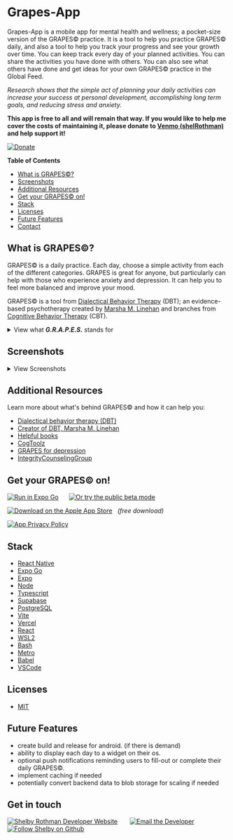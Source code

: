 # Grapes-App

Grapes-App is a mobile app for mental health and wellness; a pocket-size version of the GRAPES© practice. It is a tool to help you practice GRAPES© daily, and also a tool to help you track your progress and see your growth over time. You can keep track every day of your planned activities. You can share the activities you have done with others. You can also see what others have done and get ideas for your own GRAPES© practice in the Global Feed.

*Research shows that the simple act of planning your daily activities can increase your success at personal development, accomplishing long term goals, and reducing stress and anxiety.*

**This app is free to all and will remain that way. If you would like to help me cover the costs of maintaining it, please donate to [Venmo (shelRothman)](https://account.venmo.com/u/shelRothman) and help support it!**

[![Donate](https://img.shields.io/badge/Donate-Venmo-g.svg)](https://account.venmo.com/u/shelRothman)

**Table of Contents**
- [What is GRAPES©?](#what-is-grapes)
- [Screenshots](#screenshots)
- [Additional Resources](#additional-resources)
- [Get your GRAPES© on!](#get-your-grapes-on)
- [Stack](#stack)
- [Licenses](#licenses)
- [Future Features](#future-features)
- [Contact](#get-in-touch)

## What is GRAPES©?
GRAPES© is a daily practice. Each day, choose a simple activity from each of the different categories. GRAPES is great for anyone, but particularly can help with those who experience anxiety and depression. It can help you to feel more balanced and improve your mood. 

GRAPES© is a tool from [Dialectical Behavior Therapy](https://my.clevelandclinic.org/health/treatments/22838-dialectical-behavior-therapy-dbt#:~:text=Dialectical%20behavior%20therapy%20(DBT)%20is,mental%20health%20conditions%20as%20well.) (DBT); an evidence-based psychotherapy created by [Marsha M. Linehan](https://en.wikipedia.org/wiki/Marsha_M._Linehan) and branches from [Cognitive Behavior Therapy](https://www.apa.org/ptsd-guideline/patients-and-families/cognitive-behavioral) (CBT).


<details>
	<summary>View what <strong><i>G.R.A.P.E.S.</i></strong> stands for</summary>
<p><h4>G-> Gentle with self</h4></p>
<p>Be kind to yourself. Think about yourself with pride, acceptance, and 
forgiveness. Examples include taking time to think about all you are thankful for, or saying no to an inconvenient request.</p>
<p><h4>R-> Relaxation</h4></p>
<p>Take time to relax and unwind from stress. Examples include taking a bath, reading a book, or playing with a pet.</p>
<p><h4>A-> Accomplishment</h4></p>
<p>Commit to completing at least one task. Examples include doing the laundry or completing something from your to-do list.</p>
<p><h4>P-> Pleasure</h4></p>
<p>Do something that you enjoy and makes you feel good. Examples include listening to your favorite music or treating yourself to a tasty snack.</p>
<p><h4>E-> Exercise</h4></p>
<p>Get moving to improve your mood and health. Examples include doing some stretches or going for a walk.</p>
<p><h4>S-> Social</h4></p>
<p>Connect and interact with others. Examples include making small talk to a neighbor or having dinner with a friend.</p>
</details>

## Screenshots
<details>
<summary>View Screenshots</summary>
<p align="left">
  <img src="https://user-images.githubusercontent.com/62257716/258556234-8026afc5-4cad-40e2-99ea-43f532b1f53a.PNG" width="320" />
  <img src="https://user-images.githubusercontent.com/62257716/258557320-867fc272-9b8a-4d7a-83d9-484dbcc6671a.PNG" width="320" />
  <img src="https://user-images.githubusercontent.com/62257716/258557353-fe5997d1-a5b4-4d3c-af83-79396f65cebf.PNG" width="320" />
  <img src="https://user-images.githubusercontent.com/62257716/258557371-7c97cb1a-26f3-4bdb-8790-6b3faee4fd93.PNG" width="320" />
  <img src="https://user-images.githubusercontent.com/62257716/258557394-f8d95340-c9c1-4e4c-b28d-4c4a4f5b2fb4.PNG" width="320" />
</p>
</details>

## Additional Resources
Learn more about what's behind GRAPES© and how it can help you:
- [Dialectical behavior therapy (DBT)](https://behavioraltech.org/)
- [Creator of DBT, Marsha M. Linehan](https://en.wikipedia.org/wiki/Marsha_M._Linehan)
- [Helpful books](https://books.google.com.br/books?hl=en&lr=&id=xlzyDwAAQBAJ&oi=fnd&pg=PP1&dq=dialectical+behavior+therapy&ots=IN4XpK4uml&sig=3K7e8F_V6OWu4K2mbEl1Jp7rL78&redir_esc=y#v=onepage&q=dialectical%20behavior%20therapy&f=false)
- [CogToolz](https://www.cogtoolz.com/pages/grapes-tool)
- [GRAPES for depression](https://moderntherapy.online/blog-2/2022/2/7/grapes-for-depression-when-life-gives-you-lemons-make-grapes)
- [IntegrityCounselingGroup](https://www.integritycounselinggroup.com/blog/2018/12/22/how-to-use-the-grapes-tool-daily-to-combat-depression)


## Get your GRAPES© on!

[![Run in Expo Go](https://img.shields.io/badge/Run%20in%20Expo%20Go-a8e4a0.svg?style=flat-square&logo=EXPO&labelColor=4E1E66&logoColor=fff)](https://expo.dev/%40nini_bee/grapes-app?serviceType=eas&distribution=expo-go&scheme=exp%2Bgrapes-app&channel=master&sdkVersion=49.0.0) &nbsp;&nbsp;&nbsp;&nbsp;
[![Or try the public beta mode](https://img.shields.io/badge/or_try_the_public_beta-🧪-4E1E66)](https://expo.dev/%40nini_bee/grapes-app?serviceType=eas&distribution=expo-go&scheme=exp%2Bgrapes-app&channel=dev&sdkVersion=49.0.0)



[![Download on the Apple App Store](https://img.shields.io/badge/App%20Store-a8e4a0.svg?style=flat-square&logo=App-Store&labelColor=4E1E66&logoColor=fff)](https://apps.apple.com/us/app/grapes-app/id6458539604)&nbsp; &nbsp;<i>(free download)</i>

[![App Privacy Policy](https://img.shields.io/badge/Grapes_App-privacy_policy-4E1E66)](https://grapes-admin.vercel.app/?privacypolicy)



## Stack

- [React Native](https://reactnative.dev/) 
- [Expo Go](https://expo.dev/client)
- [Expo](https://docs.expo.dev/)
- [Node](https://nodejs.org/en/) 
- [Typescript](https://www.typescriptlang.org/) 
- [Supabase](https://supabase.io/)
- [PostgreSQL](https://www.postgresql.org/)
- [Vite](https://vitejs.dev/)
- [Vercel](https://vercel.com/)
- [React](https://reactjs.org/)
- [WSL2](https://ubuntu.com/tutorials/install-ubuntu-on-wsl2-on-windows-11-with-gui-support#1-overview)
- [Bash](https://www.gnu.org/software/bash/)
- [Metro](https://facebook.github.io/metro/)
- [Babel](https://babeljs.io/)
- [VSCode](https://code.visualstudio.com/)



## Licenses
- [MIT](./License.txt)


## Future Features
- create build and release for android. (if there is demand)
- ability to display each day to a widget on their os.
- optional push notifications reminding users to fill-out or complete their daily GRAPES©.
- implement caching if needed
- potentially convert backend data to blob storage for scaling if needed

## Get in touch
[![Shelby Rothman Developer Website](https://img.shields.io/badge/Shelby_Rothman-🧑‍💻-4E1E66)](https://shelbyrothman.com/) &nbsp;  &nbsp;  &nbsp; 
[![Email the Developer](https://img.shields.io/badge/Email%20📧-a8e4a0)](mailto:shel.programmer@gmail.com) &nbsp;  &nbsp;  &nbsp; 
[![Follow Shelby on Github](https://img.shields.io/github/followers/Shelrothman.svg?label=Follow&style=for-the-badge&logo=github&logoColor=FFFFFF&labelColor=4E1E66&logoWidth=20&color=a8e4a0)](https://github.com/ShelRothman)
